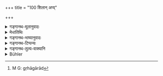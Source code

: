 +++
title = "100 शिलान् अप्य्"

+++

<details><summary>गङ्गानथ-मूलानुवादः</summary>

A Brāhmaṇa staying unhonoured (in one’s house) takes away all his merit, even though he be one who subsists by gathering harvest-droppings, or offers oblations into the five fires.—(100)
</details>

<details><summary>मेधातिथिः</summary>

अत्यन्तदरिद्रस्याप्य् अतिथिपूजाव्यतिक्रमो न युक्तः । **शिलान्** केदारलवनशेषान् । **उञ्छत** उच्चिन्वतः । एतच् च वृत्तिसंकोचोपलक्षणार्थम् । **पञ्चाग्नीन् अपि जुह्वतः** । अनेन शास्त्रानुष्ठानसंपन्नो ऽत्यन्तदरिद्रश् च यद्य् अतिथिम् आगतं न पूजयत्य् अन्नदानादिना, तदा तदनुष्ठानं स वृत्तिसंयमो निष्फलताम् एति । ततश् च **सर्वं सुकृतं** पुण्यम् **आदत्ते** अतिथिर् गृह्णाति निष्फलीकुरुते । **अनर्चितो वसन्** । तस्माद् अर्चयेद् इति विध्यर्थः । **वसन्न्** इति लिङ्गात् सायम् आगते विधिर् अयम् । **पञ्चाग्नयस्** त्रेता गृह्यः सभ्यश् च । 

- <u>अथ</u> को ऽयं सभ्यो नामाग्निः । 

- <u>एवं</u> ह स्माहुः । ग्रामान्तरे प्रोषितस्य यत्र लौकिकपाकः क्रियते महासाधनस्य बहुवेश्मसु यो गृह्यागाराद्[^१८१] एव शीतापनोदार्थं विह्रियते स सभ्यः । 


[^१८१]:
     M G: gṛhāgārād

- <u>होमस्</u> तर्हि तत्र कः । 

- <u>यावता</u> "तस्मिन् गृह्याणि" (ग्ध् ५.८) इति नियमः । अस्माद् एव वचनात् वैश्वदेवहोमः प्रोषितस्य लौकिके ऽप्य् अस्तीति मन्यन्ते । व्रीहियवैः शुष्कधान्यैर् यत्र लेलिहानं सुसमिद्धं पश्येत् तत्राभिजुहुयाद् इति स्मृतिवचनम् उदाहरन्ति । 

- इह भवन्तस् त्व् आहुः । उपनिषत्सु पञ्चाग्निविद्योक्ता । तत्र तेषां कल्पिताग्निरूपाणि । तद्रूपेण यद् उपासनं यच् च वेदनं स होम इति कल्प्यते । सा हि सर्वश्रौतेभ्यः कर्मभ्यो ऽतिशयफलेष्यते । एवं हि तत्राम्नायते "स्तेनो हिरण्यस्य सुरां पिबंश् च गुरोस् तल्पम् आवसन् ब्रह्महा च ते पतन्ति चत्वारः संसर्गी च" (छु ५.१०.९) । पञ्चानाम् अपि यत् फलं तद् अतिथाव् आराधिते ऽविमुखीकृते नश्यतीति प्रशंसातिशयेनावश्यकर्तव्यतां दर्शयति । 

- यद्य् अपि प्रातराशे ऽप्य् अतिथिभोजननियमः, सायं तु तद्व्यतिक्रमे प्रायश्चित्ताधिक्यम् । **यथाशक्तीति** पूर्वश्लोके ऽन्नविषयं ये मन्यन्ते, त एवम् आहुर् यथाशक्त्य् अतिथयः पूजयितव्याः, एको द्वौ बहव इति ॥ ३.९० ॥
</details>

<details><summary>गङ्गानथ-भाष्यानुवादः</summary>

Even for one who is extremely poor it is not right to omit the honouring of the guest.

‘*Harvest-droppings*’— Ears of corn dropped in the fields after harvesting.

‘*Gathering*’—Collecting.

This is meant to indicate difficulty of livelihood in general.

‘*Offers oblations into the five fires*.’

What is meant by this is that, even if the householder is one who obeys all the injunctions of the scriptures, and he is also poor, and (therefore) does not honour, with food &c., the guest that happens to arrive,—then the said strict observance of the laws of livelihood becomes fruitless. Hence (it is said) that the guest ‘*takes away all his merit*’—*i.e*., nullities it;—if he ‘*stays unhonoured*.’ Hence one should honour the guest—this is the meaning of the injunction.

The term ‘*slays*’ indicates that the injunction pertains to one who arrives in the evening.

The ‘*five fires*’ are—The ‘Tretā’ (Three Sacrificial Fires), (4) the ‘*Gṛhya*’ (Domestic Fire) and (5) the ‘*Sabhya*’ (Social Fire).

“What is the fire called ‘*sabhya*,’ Social’?”

They offer the following explanation:—When one goes to another village, and cooks his food in the ordinary fire;—or, in the house of a rich man fire is lighted in several rooms for the alleviation of cold,—this is what is called the ‘*sabhya*,’ ‘social’, ‘fire’.

“In that case, what is the *oblation* that would be offered in such a fire? Since the rule is that⁽the *gṛhya* oblations are to be offered in that fire (which is set up after marriage or after succession)’ \[
*Gautama* 5.7 & 8\]”.

On the strength of the present verse itself they say that, when the man is away from home, he may offer the Vaiśvadeva oblations in the ordinary fire also; and they quote the Smṛti-text—‘wherever one happens to see a well-lighted flaming fire, he should offer into it oblations of dry paddy, or of *vrīhi* and *yava*.’

Our revered teachers, however, offer the following explanation:—It is in the Upaniṣads that the⁽science of the Five Fires’ has been described; these five forms of fire have been assumed; and what is called ‘oblation’ here is the act of recognising the fire and worshipping it in those forms. This worshipping has been recognised as leading to results superior to those accomplished by means of all the *Śrauta* rites. In connection with this, it has been declared that—‘the theft of gold, the drinking of wine, having intercourse with the teacher’s wife and one who kills the Brāhmaṇa,—all these four are fallen, as also one who has relations with these \[ and even these sins are purified by the knowledge of the science of Five Fires\].’

The result of all these five becomes lost if the guest is not honoured and is sent away; this exaggerated praise is meant to convey the idea that the said honouring of the guest is absolutely necessary.

In connection with the morning breakfast also there is the rule that the guest should be fed; but the omission of it in the evening entails the penalty of a higher expiatory site.

Some people do not take the phrase ‘to the best of his ability’ in the preceding verse as applying to the ‘food; and they assert the meaning to be that ‘guests should be honoured to the best of one’s ability—*i.e*., one or two or many (as many as one can).’—(100)
</details>

<details><summary>गङ्गानथ-टिप्पन्यः</summary>

This verse is quoted in *Parāśaramādhava* (Ācāra, p. 355) in support of
the view that—‘if a guest comes to one’s house with a view to getting
food, and goes away without getting any, then all the rites that the
master of the house performs, in honour of the Gods and the Pitṛs,
become futile.’

The verse is quoted in *Vīramitrodaya* (Āhnika, p. 441), which adds the
following explanations:—‘*Śilāt*’ (which is the reading it adopts)—‘from
the remnant of the gleanings dropped in the
fields.’—‘*uñchataḥ*’—‘pickings’;—what is meant is that even a poor man
should entertain his guest.
</details>

<details><summary>गङ्गानथ-तुल्य-वाक्यानि</summary>

*Viṣṇu* (67.33).—‘If a guest goes away disappointed from the home of any
person, he leaves behind him all his sins and takes away all the merit
of that householder.’

*Parāśara* (1.45.46).—‘If a guest goes away from one’s house
disappointed, his Pitṛs do not partake of anything in that house for
fifteen years. If one disappoints a guest, one’s libations are futile,
even though made with a thousand loads of fuel and a hundred jars of
butter.’

*Mahābhārata-Āśvamedhika* (Parsāharamādhava, p. 355).—‘One may study,
day after day, the Vedas and the subsidiaries, if he honours not his
guest, all study becomes futile. He who honours not the guest arrived
after the Viśvadeva offering, immediately becomes a Caṇḍāla. If a man
turns out a guest from his house, arrived at the right time and place,
he becomes an outcast at that very moment.’
</details>

<details><summary>Bühler</summary>

100	A Brahmana who stays unhonoured (in the house), takes away (with him) all the spiritual merit even of a man who subsists by gleaning ears of corn, or offers oblations in five fires.
</details>
